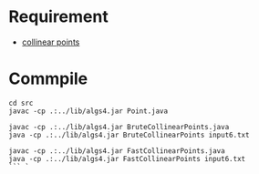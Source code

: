 # Requirement

* [collinear points](https://coursera.cs.princeton.edu/algs4/assignments/collinear/specification.php)

# Commpile

```
cd src
javac -cp .:../lib/algs4.jar Point.java

javac -cp .:../lib/algs4.jar BruteCollinearPoints.java
java -cp .:../lib/algs4.jar BruteCollinearPoints input6.txt

javac -cp .:../lib/algs4.jar FastCollinearPoints.java
java -cp .:../lib/algs4.jar FastCollinearPoints input6.txt
``` `
